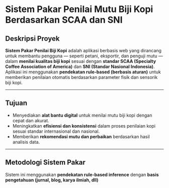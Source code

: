 #  Sistem Pakar Penilai Mutu Biji Kopi Berdasarkan SCAA dan SNI

##  Deskripsi Proyek
**Sistem Pakar Penilai Biji Kopi** adalah aplikasi berbasis web yang dirancang untuk membantu pengguna — seperti petani, eksportir, dan penguji mutu — dalam **menilai kualitas biji kopi** sesuai dengan **standar SCAA (Specialty Coffee Association of America)** dan **SNI (Standar Nasional Indonesia)**.  
Aplikasi ini menggunakan **pendekatan rule-based (berbasis aturan)** untuk memberikan penilaian otomatis berdasarkan parameter fisik dan sensorik biji kopi.

---

##  Tujuan
- Menyediakan **alat bantu digital** untuk menilai mutu biji kopi dengan cepat dan akurat.  
- Meningkatkan **efisiensi dan konsistensi** dalam proses penilaian kopi sesuai standar internasional dan nasional.  
- Memberikan **rekomendasi mutu dan perbaikan** berdasarkan hasil analisis data.

---

##  Metodologi Sistem Pakar
Sistem ini menggunakan **pendekatan rule-based inference** dengan **basis pengetahuan (jurnal, blog, karya ilmiah, dll)**

